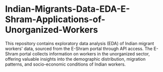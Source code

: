 # Indian-Migrants-Data-EDA-E-Shram-Applications-of-Unorganized-Workers
This repository contains exploratory data analysis (EDA) of Indian migrant workers' data, sourced from the E-Shram portal through API access. The E-Shram portal collects information on workers in the unorganized sector, offering valuable insights into the demographic distribution, migration patterns, and socio-economic conditions of Indian workers.
